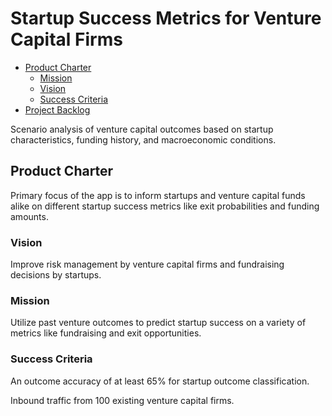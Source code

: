 # Startup Success Metrics for Venture Capital Firms

* [Product Charter](#product-charter)
	* [Mission](#mission)
	* [Vision](#vision)
	* [Success Criteria](#success-criteria)
* [Project Backlog](#project-backlog)

Scenario analysis of venture capital outcomes based on startup characteristics, funding history, and macroeconomic conditions.

## Product Charter

Primary focus of the app is to inform startups and venture capital funds alike on different startup success metrics like exit probabilities and funding amounts.

### Vision

Improve risk management by venture capital firms and fundraising decisions by startups.

### Mission

Utilize past venture outcomes to predict startup success on a variety of metrics like fundraising and exit opportunities.

### Success Criteria

An outcome accuracy of at least 65% for startup outcome classification.

Inbound traffic from 100 existing venture capital firms.


